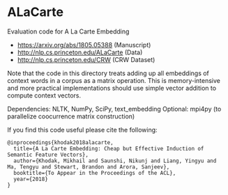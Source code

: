 # ALaCarte

Evaluation code for A La Carte Embedding
  * https://arxiv.org/abs/1805.05388 (Manuscript)
  * http://nlp.cs.princeton.edu/ALaCarte (Data)
  * http://nlp.cs.princeton.edu/CRW (CRW Dataset)
  
Note that the code in this directory treats adding up all embeddings of context words in a corpus as a matrix operation. This is memory-intensive and more practical implementations should use simple vector addition to compute context vectors.
  
Dependencies: NLTK, NumPy, SciPy, text_embedding
Optional: mpi4py (to parallelize coocurrence matrix construction)

If you find this code useful please cite the following:

    @inproceedings{khodak2018alacarte,
      title={A La Carte Embedding: Cheap but Effective Induction of Semantic Feature Vectors},
      author={Khodak, Mikhail and Saunshi, Nikunj and Liang, Yingyu and Ma, Tengyu and Stewart, Brandon and Arora, Sanjeev},
      booktitle={To Appear in the Proceedings of the ACL},
      year={2018}
    }
